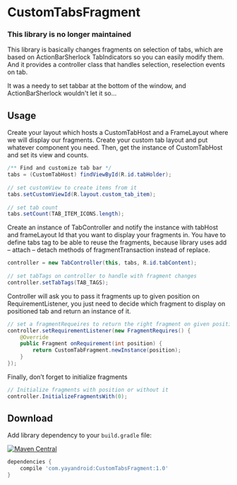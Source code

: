 CustomTabsFragment
==================

### This library is no longer maintained

This library is basically changes fragments on selection of tabs, which are based on ActionBarSherlock 
TabIndicators so you can easily modify them. And it provides a controller class that handles selection, reselection 
events on tab.
	
It was a needy to set tabbar at the bottom of the window, and ActionBarSherlock wouldn't let it so... 

## Usage
Create your layout which hosts a CustomTabHost and a FrameLayout where we will display our fragments. Create your custom tab layout and put whatever component you need. Then, get the instance of CustomTabHost and set its view and counts.

```java
/** Find and customize tab bar */
tabs = (CustomTabHost) findViewById(R.id.tabHolder);
		
// set customView to create items from it
tabs.setCustomViewId(R.layout.custom_tab_item);
		
// set tab count
tabs.setCount(TAB_ITEM_ICONS.length);
```

Create an instance of TabController and notify the instance with tabHost and frameLayout Id that you want to display your fragments in. You have to define tabs tag to be able to reuse the fragments, because library uses add – attach – detach methods of fragmentTransaction instead of replace.

```java
controller = new TabController(this, tabs, R.id.tabContent);
		
// set tabTags on controller to handle with fragment changes
controller.setTabTags(TAB_TAGS);
```

Controller will ask you to pass it fragments up to given position on RequirementListener, you just need to decide which fragment to display on positioned tab and return an instance of it.

```java
// set a fragmentRequeires to return the right fragment on given position
controller.setRequirementListener(new FragmentRequires() {
	@Override
	public Fragment onRequirement(int position) {
		return CustomTabFragment.newInstance(position);
	}
});
```

Finally, don’t forget to initialize fragments

```java
// Initialize fragments with position or without it
controller.InitializeFragmentsWith(0);
```

## Download
Add library dependency to your `build.gradle` file:

[![Maven Central](https://img.shields.io/maven-central/v/com.yayandroid/CustomTabsFragment.svg)](http://search.maven.org/#search%7Cga%7C1%7CCustomTabsFragment)
```groovy
dependencies {
    compile 'com.yayandroid:CustomTabsFragment:1.0'
}
```
